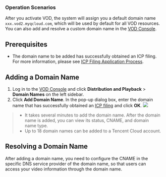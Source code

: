### Operation Scenarios
After you activate VOD, the system will assign you a default domain name `xxx.vod2.myqcloud.com`, which will be used by default for all VOD resources. You can also add and resolve a custom domain name in the [VOD Console](https://console.cloud.tencent.com/vod/overview).
## Prerequisites
<!--doc - You have activated VOD. For more information, please see [Purchase Guide](https://intl.cloud.tencent.com/document/product/266/2839).-->
- The domain name to be added has successfully obtained an ICP filing. For more information, please see [ICP Filing Application Process](https://intl.cloud.tencent.com/document/product/1022/31659).

## Adding a Domain Name
1. Log in to the [VOD Console](https://console.cloud.tencent.com/vod/overview) and click **Distribution and Playback** > **Domain Names** on the left sidebar.
2. Click **Add Domain Name**. In the pop-up dialog box, enter the domain name that has successfully obtained an [ICP filing](https://intl.cloud.tencent.com/document/product/1022/31659) and click **OK**.
![](https://main.qcloudimg.com/raw/37dab10b1d498194b8ac7fbf4f977525.png)
>
>- It takes several minutes to add the domain name. After the domain name is added, you can view its status, CNAME, and domain name type.
>- Up to 18 domain names can be added to a Tencent Cloud account.


## Resolving a Domain Name
After adding a domain name, you need to configure the CNAME in the specific DNS service provider of the domain name, so that users can access your video information through the domain name. 
 <!--
The steps are as follows:
>The following uses Tencent Cloud DNS as the DNS service provider to illustrate how to add a CNAME record. The detailed steps vary by provider. For more information, please see [CNAME Configuration](https://intl.cloud.tencent.com/document/product/570/11134).

1. Log in to [Domain Name Management Console](https://console.cloud.tencent.com/domain). In **My Domain Names**, find the domain name for which to add a CNAME record, and click **Resolve** in the "Operation" column.
2. Go to the **Record Management** page of the domain name and click **Add Record**.
3. In the pop-up box, set **Record Type** to CNAME, **Host Record** to the domain name prefix (such as www), and **Record Value** to the CNAME domain name, and click **OK**.

> After you add a custom domain name, even if you do not add a video, a small amount of traffic will still be generated, which is normal as a small number of packets will be returned to the domain name.
-->
